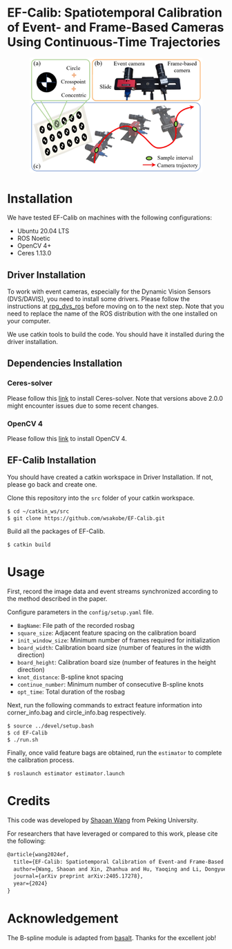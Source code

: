 # EF-Calib: Spatiotemporal Calibration of Event- and Frame-Based Cameras Using Continuous-Time Trajectories

<div align=center>
    <img src="./asset/overview.png" alt="overview image" width="400">
</div>

# Installation

We have tested EF-Calib on machines with the following configurations:
* Ubuntu 20.04 LTS
* ROS Noetic
* OpenCV 4+
* Ceres 1.13.0

## Driver Installation

To work with event cameras, especially for the Dynamic Vision Sensors (DVS/DAVIS), you need to install some drivers. Please follow the instructions at [rpg_dvs_ros](https://github.com/uzh-rpg/rpg_dvs_ros) before moving on to the next step. Note that you need to replace the name of the ROS distribution with the one installed on your computer.

We use catkin tools to build the code. You should have it installed during the driver installation.

## Dependencies Installation

### Ceres-solver

Please follow this [link](http://ceres-solver.org/installation.html) to install Ceres-solver. Note that versions above 2.0.0 might encounter issues due to some recent changes.

### OpenCV 4

Please follow this [link](https://opencv.org/get-started/) to install OpenCV 4.

## EF-Calib Installation

You should have created a catkin workspace in Driver Installation. If not, please go back and create one.

Clone this repository into the `src` folder of your catkin workspace.

    $ cd ~/catkin_ws/src 
    $ git clone https://github.com/wsakobe/EF-Calib.git

Build all the packages of EF-Calib.

    $ catkin build


# Usage

First, record the image data and event streams synchronized according to the method described in the paper.

Configure parameters in the `config/setup.yaml` file.

  - `BagName`: File path of the recorded rosbag
  - `square_size`: Adjacent feature spacing on the calibration board
  - `init_window_size`: Minimum number of frames required for initialization
  - `board_width`: Calibration board size (number of features in the width direction)
  - `board_height`: Calibration board size (number of features in the height direction)
  - `knot_distance`: B-spline knot spacing
  - `continue_number`: Minimum number of consecutive B-spline knots
  - `opt_time`: Total duration of the rosbag

Next, run the following commands to extract feature information into corner_info.bag and circle_info.bag respectively. 

    $ source ../devel/setup.bash
    $ cd EF-Calib
    $ ./run.sh

Finally, once valid feature bags are obtained, run the `estimator` to complete the calibration process.

    $ roslaunch estimator estimator.launch

# Credits

This code was developed by [Shaoan Wang](https://wsakobe.github.io/) from Peking University.

For researchers that have leveraged or compared to this work, please cite the following:

```latex
@article{wang2024ef,
  title={EF-Calib: Spatiotemporal Calibration of Event-and Frame-Based Cameras Using Continuous-Time Trajectories},
  author={Wang, Shaoan and Xin, Zhanhua and Hu, Yaoqing and Li, Dongyue and Zhu, Mingzhu and Yu, Junzhi},
  journal={arXiv preprint arXiv:2405.17278},
  year={2024}
}
```

# Acknowledgement

The B-spline module is adapted from [basalt](https://gitlab.com/VladyslavUsenko/basalt-headers). Thanks for the excellent job!

